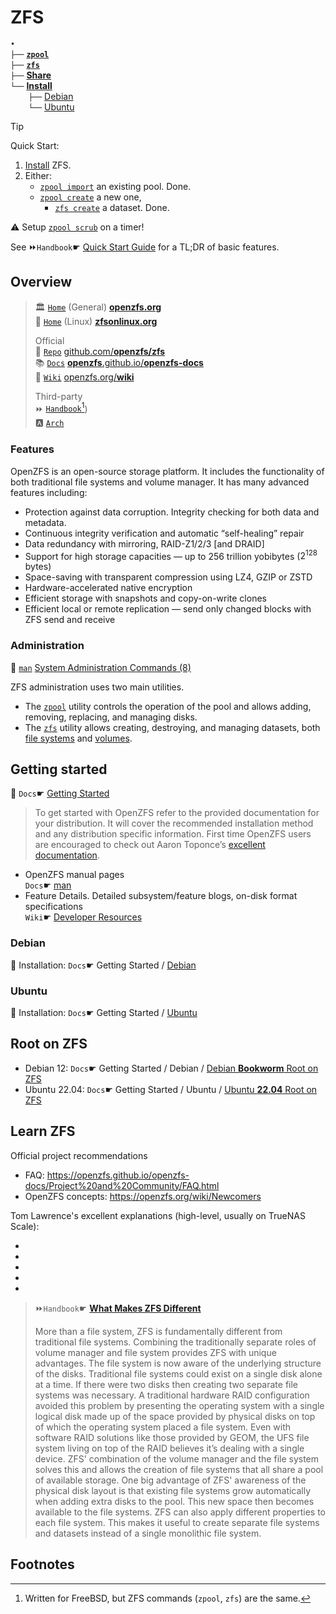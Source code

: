 # ZFS
`•`  
`├──` [**`zpool`**](zpool.md)  
`├──` [**`zfs`**](zfs.md)  
`├──` [**Share**](Share.md)  
`└──` [**Install**](Install)  
`    ├──` [Debian](Install/Debian.md)  
`    └──` [Ubuntu](Install/Ubuntu.md)  
> [!Tip]
> Quick Start:
>
> 1. [Install](Install) ZFS.
> 1. Either:
>     - [`zpool import`](zpool.md#import) an existing pool. Done.
>     - [`zpool create`](zpool.md#create) a new one,
>         - [`zfs create`](zfs.md#datasets) a dataset. Done.
>
> ⚠️ Setup [`zpool scrub`](zpool.md#scrub) on a timer!
>
> See ⏩`Handbook`☛ [Quick Start Guide](https://docs.freebsd.org/en/books/handbook/zfs/#zfs-quickstart-single-disk-pool) for a TL;DR of basic features.




## Overview

> 🏛️ [`Home`][home] (General) [**openzfs.org**][home]  
> 🐧 [`Home`][zol] (Linux) [**zfsonlinux.org**][zol]  
>
> Official  
> 🧬 [`Repo`][repo] [github.com/**openzfs/zfs**][repo]  
> 📚 [`Docs`][docs] [**openzfs**.github.io/**openzfs-docs**][docs]  
> 📑 [`Wiki`][wiki] [openzfs.org/**wiki**][wiki]  
>
> Third-party  
> ⏩ [`Handbook`][hand][^handbook])  
> 🅰️ [`Arch`][arch]  




### Features

OpenZFS is an open-source storage platform. It includes the functionality of both traditional file systems and volume manager. It has many advanced features including:

- Protection against data corruption. Integrity checking for both data and metadata.
- Continuous integrity verification and automatic “self-healing” repair
- Data redundancy with mirroring, RAID-Z1/2/3 [and DRAID]
- Support for high storage capacities — up to 256 trillion yobibytes ($2^{128}$ bytes)
- Space-saving with transparent compression using LZ4, GZIP or ZSTD
- Hardware-accelerated native encryption
- Efficient storage with snapshots and copy-on-write clones
- Efficient local or remote replication — send only changed blocks with ZFS send and receive

### Administration

📘 [`man`][man] [System Administration Commands (8)][man]

ZFS administration uses two main utilities. 
- The [`zpool`](zpool.md) utility controls the operation of the pool and allows adding, removing, replacing, and managing disks. 
- The [`zfs`](zfs.md) utility allows creating, destroying, and managing datasets, both [file systems](https://docs.freebsd.org/en/books/handbook/zfs/#zfs-term-filesystem) and [volumes](https://docs.freebsd.org/en/books/handbook/zfs/#zfs-term-volume).



## Getting started

🔗 `Docs`☛ [Getting Started][getting-started]

> To get started with OpenZFS refer to the provided documentation for your distribution. It will cover the recommended installation method and any distribution specific information. First time OpenZFS users are encouraged to check out Aaron Toponce’s [excellent documentation](https://pthree.org/2012/04/17/install-zfs-on-debian-gnulinux/).

- OpenZFS manual pages  
`Docs`☛ [man][man]
- Feature Details. Detailed subsystem/feature blogs, on-disk format specifications  
`Wiki`☛ [Developer Resources][dev]



### Debian

🔗 Installation: `Docs`☛ Getting Started / [Debian][deb]

[deb]: https://openzfs.github.io/openzfs-docs/Getting%20Started/Debian/


### Ubuntu

🔗 Installation: `Docs`☛ Getting Started / [Ubuntu][ubu]

[ubu]: https://openzfs.github.io/openzfs-docs/Getting%20Started/Ubuntu/





## Root on ZFS

- Debian 12: `Docs`☛ Getting Started / Debian / [Debian **Bookworm** Root on ZFS][deb12-zfs-root]
- Ubuntu 22.04: `Docs`☛ Getting Started / Ubuntu / [Ubuntu **22.04** Root on ZFS][ubu22-zfs-root]


[deb12-zfs-root]: https://openzfs.github.io/openzfs-docs/Getting%20Started/Debian/Debian%20Bookworm%20Root%20on%20ZFS.html
[ubu22-zfs-root]: https://openzfs.github.io/openzfs-docs/Getting%20Started/Ubuntu/Ubuntu%2022.04%20Root%20on%20ZFS.html





## Learn ZFS

Official project recommendations

- FAQ: https://openzfs.github.io/openzfs-docs/Project%20and%20Community/FAQ.html
- OpenZFS concepts: https://openzfs.org/wiki/Newcomers

Tom Lawrence's excellent explanations (high-level, usually on TrueNAS Scale):

- 
- 
- 
- 
- 



> ⏩`Handbook`☛ [**What Makes ZFS Different**](https://docs.freebsd.org/en/books/handbook/zfs/#zfs-differences)
>
> More than a file system, ZFS is fundamentally different from traditional file systems. Combining the traditionally separate roles of volume manager and file system provides ZFS with unique advantages. The file system is now aware of the underlying structure of the disks. Traditional file systems could exist on a single disk alone at a time. If there were two disks then creating two separate file systems was necessary. A traditional hardware RAID configuration avoided this problem by presenting the operating system with a single logical disk made up of the space provided by physical disks on top of which the operating system placed a file system. Even with software RAID solutions like those provided by GEOM, the UFS file system living on top of the RAID believes it’s dealing with a single device. ZFS' combination of the volume manager and the file system solves this and allows the creation of file systems that all share a pool of available storage. One big advantage of ZFS' awareness of the physical disk layout is that existing file systems grow automatically when adding extra disks to the pool. This new space then becomes available to the file systems. ZFS can also apply different properties to each file system. This makes it useful to create separate file systems and datasets instead of a single monolithic file system.




## Footnotes

[^handbook]: Written for FreeBSD, but ZFS commands (`zpool`, `zfs`) are the same.

<!-- LINKS -->
[home]: https://openzfs.org/
[repo]: https://github.com/openzfs/zfs/
[docs]: https://openzfs.github.io/openzfs-docs/
[wiki]: https://openzfs.org/wiki/
[hand]: https://docs.freebsd.org/en/books/handbook/zfs/ "Quick Start"
[arch]: https://wiki.archlinux.org/title/ZFS
[zol]: https://zfsonlinux.org/
[getting-started]: https://openzfs.github.io/openzfs-docs/Getting%20Started/
[man]: https://openzfs.github.io/openzfs-docs/man/master/8/index.html
[dev]: https://openzfs.org/wiki/Developer_resources



